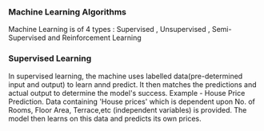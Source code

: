 <h3>Machine Learning Algorithms</h3>

<p>Machine Learning is of 4 types : Supervised , Unsupervised , Semi-Supervised and Reinforcement Learning</p>
<h3>Supervised Learning</h3>
<p>In supervised learning, the machine uses labelled data(pre-determined input and output) to learn annd predict. It then matches the predictions and actual output to determine the model's success. Example - House Price Prediction. Data containing 'House prices' which is dependent upon No. of Rooms, Floor Area, Terrace,etc (independent variables) is provided. The model then learns on this data and predicts its own prices.</p>


